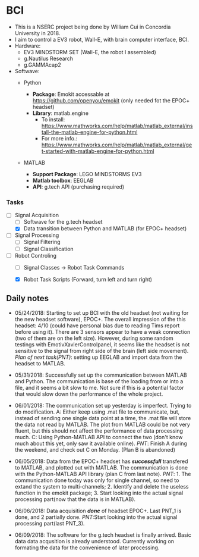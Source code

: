 # BCI
- This is a NSERC project being done by William Cui in Concordia University in 2018.
- I aim to control a EV3 robot, Wall-E, with brain computer interface, BCI.
- Hardware: 
  - EV3 MINDSTORM SET (Wall-E, the robot I assembled)
  - g.Nautilus Research
  - g.GAMMAcap2
- Softwave:
  - Python
    - **Package**: Emokit    accessable at https://github.com/openyou/emokit (only needed fot the EPOC+ headset)
    - **Library**: matlab.engine 
      - To install: https://www.mathworks.com/help/matlab/matlab_external/install-the-matlab-engine-for-python.html
      - For more info.: https://www.mathworks.com/help/matlab/matlab_external/get-started-with-matlab-engine-for-python.html
      
  - MATLAB 
    - **Support Package**: LEGO MINDSTORMS EV3
    - **Matlab toolbox**: EEGLAB
    - **API**: g.tech API (purchasing required)

### Tasks
- [ ] Signal Acquisition 
  - [ ] Softwave for the g.tech headset 
  - [X] Data transition between Python and MATLAB (for EPOC+ headset)
- [ ] Signal Processing
  - [ ] Signal Filtering
  - [ ] Signal Classification
- [ ] Robot Controling 
  - [ ] Signal Classes -> Robot Task Commands
  - [X] Robot Task Scripts (Forward, turn left and turn right)







## Daily notes
  - 05/24/2018: Starting to set up BCI with the old headset (not waiting for the new headset software), EPOC+. The overall impression of the this headset: 4/10 (could have personal bias due to reading Tims report before using it). There are 3 sensors appear to have a weak connection (two of them are on the left size). However, during some random testings with EmotivXavierControlpanel, it seems like the headset is not sensitive to the signal from right side of the brain (left side movement). _Plan of next task(PNT)_: setting up EEGLAB and import data from the headset to MATLAB.
  
  - 05/31/2018: Successfully set up the communication between MATLAB and Python. The communication is base of the loading from or into a file, and it seems a bit slow to me. Not sure if this is a potential factor that would slow down the performance of the whole project.
  
  - 06/01/2018: The communication set up yesterday is imperfect. Trying to do modification. A: Either keep using .mat file to communicate, but, instead of sending one single data point at a time, the .mat file will store the data not read by MATLAB. The plot from MATLAB could be not very fluent, but this should not affect the performance of data processing much. C: Using Python-MATLAB API to connect the two (don't know much about this yet, only saw it available online). _PNT_: Finish A during the weekend, and check out C on Monday.  (Plan B is abandoned)
  
  - 06/05/2018: Data from the EPOC+ headset has **_successfull_** transfered to MATLAB, and plotted out with MATLAB. The communication is done with the Python-MATLAB API library (plan C from last note). _PNT_: 1. The communication done today was only for single channel, so need to extand the system to multi-channels; 2. Identify and delete the useless function in the emokit package; 3. Start looking into the actual signal processing part(now that the data is in MATLAB).
  
  - 06/06/2018: Data acquisition **_done_** of headset EPOC+. Last PNT_1 is done, and 2 partially done. _PNT_:Start looking into the actual signal processing part(last PNT_3).
  
  - 06/09/2018: The software for the g.tech headset is finally arrived. Basic data data acqusition is already understood. Currently working on formating the data for the convenience of later processing.
